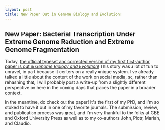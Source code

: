 ```yaml
---
layout: post
title: New Paper Out in Genome Biology and Evolution!
---
```


## New Paper: Bacterial Transcription Under Extreme Genome Reduction and Extreme Genome Fragmentation

Today, [the official typeset and corrected version of my first first-author paper is out in *Genome Biology and Evolution*!](https://academic.oup.com/gbe/advance-article/doi/10.1093/gbe/evad100/7189782?rss=1) This story was a lot of fun to unravel, in part because it centers on a really unique system. I've already talked a little about the content of the work on social media, so, rather than rehashing that, I will probably post a write-up from a slightly different perspective on here in the coming days that places the paper in a broader context.


In the meantime, do check out the paper! It's the first of my PhD, and I'm so stoked to have it out in one of my favorite journals. The submission, review, and publication process was great, and I'm very thankful to the folks at GBE and Oxford University Press as well as to my co-authors John, Piotr, Mariah, and Claudio.


